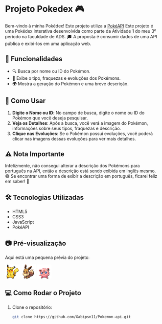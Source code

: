 # Projeto Pokedex 🎮

Bem-vindo à minha Pokédex! Este projeto utiliza a [PokéAPI](https://pokeapi.co/) Este projeto é uma Pokédex interativa desenvolvida como parte da Atividade 1 do meu 3º período na faculdade de ADS. 
🎓 A proposta é consumir dados de uma API pública e exibi-los em uma aplicação web.

## 🚀 Funcionalidades

- 🔍 Busca por nome ou ID do Pokémon.
- 🧬 Exibe o tipo, fraquezas e evoluções dos Pokémons.
- 🌍 Mostra a geração do Pokémon e uma breve descrição.

## 📜 Como Usar

1. **Digite o Nome ou ID**: No campo de busca, digite o nome ou ID do Pokémon que você deseja pesquisar.
2. **Veja os Detalhes**: Após a busca, você verá a imagem do Pokémon, informações sobre seus tipos, fraquezas e descrição.
3. **Clique nas Evoluções**: Se o Pokémon possui evoluções, você poderá clicar nas imagens dessas evoluções para ver mais detalhes.

## ⚠️ Nota Importante

Infelizmente, não consegui alterar a descrição dos Pokémons para português na API, então a descrição está sendo exibida em inglês mesmo. 😅 Se encontrar uma forma de exibir a descrição em português, ficarei feliz em saber! 🙏

## 🛠️ Tecnologias Utilizadas

- HTML5 
- CSS3
- JavaScript
- PokéAPI

## 📷 Pré-visualização

Aqui está uma pequena prévia do projeto:

![Pikachu](https://raw.githubusercontent.com/PokeAPI/sprites/master/sprites/pokemon/versions/generation-v/black-white/animated/25.gif)
![Eevee](https://raw.githubusercontent.com/PokeAPI/sprites/master/sprites/pokemon/versions/generation-v/black-white/animated/133.gif)
![Jigglypuff](https://raw.githubusercontent.com/PokeAPI/sprites/master/sprites/pokemon/versions/generation-v/black-white/animated/39.gif)

## 💻 Como Rodar o Projeto

1. Clone o repositório:
   ```bash
   git clone https://github.com/Gabipsn11/Pokemon-api.git
